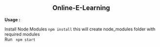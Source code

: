 <h2 align="center">Online-E-Learning</h2>
<b>Usage :</b> <br>

Install Node Modules <code>npm install</code> this will create node_modules folder with required modules<br>
Run <code> npm start </code>

